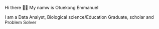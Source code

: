 Hi there 👋🏽 My namw is Otuekong Emmanuel

I am a Data Analyst, Biological science/Education Graduate, scholar and Problem Solver
